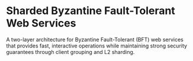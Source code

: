 # Sharded Byzantine Fault-Tolerant Web Services

A two-layer architecture for Byzantine Fault-Tolerant (BFT) web services that provides fast, interactive operations while maintaining strong security guarantees through client grouping and L2 sharding.